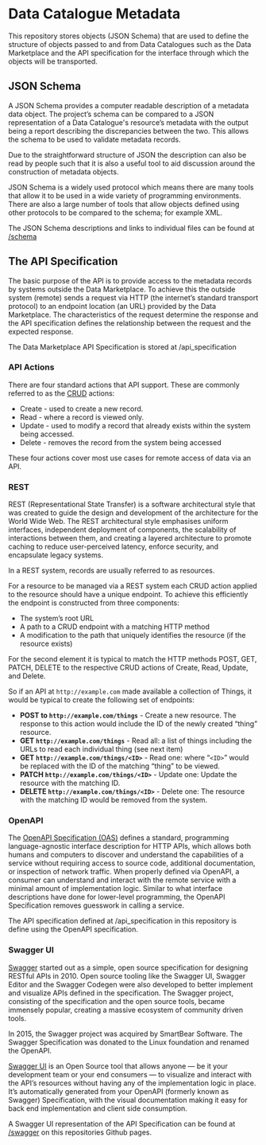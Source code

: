 
Data Catalogue Metadata
=======================

This repository stores objects (JSON Schema) that are used to define the structure of objects passed to and from Data Catalogues
such as the Data Marketplace and the API specification for the interface through which the objects will be transported.

JSON Schema
-----------

A JSON Schema provides a computer readable description of a metadata data object. The project’s schema can be compared to a JSON
representation of a Data Catalogue's resource’s metadata with the output being a report describing the discrepancies between the
two. This allows the schema to be used to validate metadata records.

Due to the straightforward structure of JSON the description can also be read by people such that it is also a useful tool to aid
discussion around the construction of metadata objects.

JSON Schema is a widely used protocol which means there are many tools that allow it to be used in a wide variety of programming
environments. There are also a large number of tools that allow objects defined using other protocols to be compared to the schema;
for example XML.

The JSON Schema descriptions and links to individual files can be found at
[/schema](https://co-cddo.github.io/data-catalogue-metadata/schema)


The API Specification
---------------------

The basic purpose of the API is to provide access to the metadata records by systems outside the Data Marketplace. To
achieve this the outside system (remote) sends a request  via HTTP (the internet’s standard transport protocol) to an
endpoint location (an URL) provided by the Data Marketplace. The characteristics of the request determine the response
and the API specification defines the relationship between the request and the expected response.

The Data Marketplace API Specification is stored at /api_specification

### API Actions

There are four standard actions that API support. These are commonly referred to as the
[CRUD](https://en.wikipedia.org/wiki/Create,_read,_update_and_delete) actions:

- Create - used to create a new record.
- Read - where a record is viewed only.
- Update - used to modify a record that already exists within the system being accessed.
- Delete - removes the record from the system being accessed

These four actions cover most use cases for remote access of data via an API.

### REST

REST (Representational State Transfer) is a software architectural style that was created to guide the design and
development of the architecture for the World Wide Web. The REST architectural style emphasises uniform interfaces,
independent deployment of components, the scalability of interactions between them, and creating a layered architecture
to promote caching to reduce user-perceived latency, enforce security, and encapsulate legacy systems.

In a REST system, records are usually referred to as resources.

For a resource to be managed via a REST system each CRUD action applied to the resource should have a unique endpoint.
To achieve this efficiently the endpoint is constructed from three components:

- The system’s root URL
- A path to a CRUD endpoint with a matching HTTP method
- A modification to the path that uniquely identifies the resource (if the resource exists)

For the second element it is typical to match the HTTP methods POST, GET, PATCH, DELETE to the respective CRUD actions
of Create, Read, Update, and Delete.

So if an API at `http://example.com` made available a collection of Things, it would be typical to create the following
set of endpoints:

- **POST to `http://example.com/things`** - Create a new resource. The response to this action would include the ID of the
  newly created “thing” resource.
- **GET `http://example.com/things`** - Read all: a list of things including the URLs to read each individual thing (see next
  item)
- **GET `http://example.com/things/<ID>`** - Read one: where “`<ID>`” would be replaced with the ID of the matching “thing” to
  be viewed.
- **PATCH  `http://example.com/things/<ID>`** - Update one: Update the resource with the matching ID.
- **DELETE  `http://example.com/things/<ID>`** - Delete one: The resource with the matching ID would be removed from the system.

### OpenAPI

The [OpenAPI Specification (OAS)](https://spec.openapis.org/oas/latest.html) defines a standard, programming
language-agnostic interface description for HTTP APIs, which allows both humans and computers to discover and understand
the capabilities of a service without requiring access to source code, additional documentation, or inspection of network
traffic. When properly defined via OpenAPI, a consumer can understand and interact with the remote service with a minimal
amount of implementation logic. Similar to what interface descriptions have done for lower-level programming, the OpenAPI
Specification removes guesswork in calling a service.

The API specification defined at /api_specification in this repository is define using the OpenAPI specification.

### Swagger UI

[Swagger](https://swagger.io) started out as a simple, open source specification for designing RESTful APIs in 2010. Open
source tooling like the Swagger UI, Swagger Editor and the Swagger Codegen were also developed to better implement and
visualize APIs defined in the specification. The Swagger project, consisting of the specification and the open source tools,
became immensely popular, creating a massive ecosystem of community driven tools.

In 2015, the Swagger project was acquired by SmartBear Software. The Swagger Specification was donated to the Linux
foundation and renamed the OpenAPI.

[Swagger UI](https://swagger.io/tools/swagger-ui/) is an Open Source tool that allows anyone — be it your development
team or your end consumers — to visualize and interact with the API’s resources without having any of the implementation
logic in place. It’s automatically generated from your OpenAPI (formerly known as Swagger) Specification, with the visual
documentation making it easy for back end implementation and client side consumption.

A Swagger UI representation of the API Specification can be found at
[/swagger](https://co-cddo.github.io/data-catalogue-metadata/swagger/)
on this repositories Github pages.
